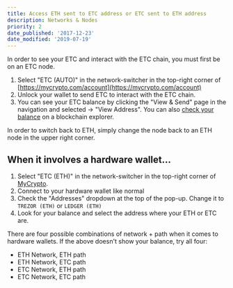 ```yaml
---
title: Access ETH sent to ETC address or ETC sent to ETH address
description: Networks & Nodes
priority: 2
date_published: '2017-12-23'
date_modified: '2019-07-19'
---
```


In order to see your ETC and interact with the ETC chain, you must first be on an ETC node.

1. Select "ETC (AUTO)" in the network-switcher in the top-right corner of [https://mycrypto.com/account](https://mycrypto.com/account)
2. Unlock your wallet to send ETC to interact with the ETC chain.
3. You can see your ETC balance by clicking the "View & Send" page in the navigation and selected -> "View Address". You can also [check your balance](/how-to/accessing-wallet/how-to-check-the-balance-of-your-account) on a blockchain explorer.

In order to switch back to ETH, simply change the node back to an ETH node in the upper right corner.

## When it involves a hardware wallet...

1. Select "ETC (ETH)" in the network-switcher in the top-right corner of [MyCrypto](https://mycrypto.com/account).
2. Connect to your hardware wallet like normal
3. Check the "Addresses" dropdown at the top of the pop-up. Change it to `TREZOR (ETH)` or `LEDGER (ETH)`
4. Look for your balance and select the address where your ETH or ETC are.

There are four possible combinations of network + path when it comes to hardware wallets. If the above doesn't show your balance, try all four:

* ETH Network, ETH path
* ETH Network, ETC path
* ETC Network, ETH path
* ETC Network, ETC path
